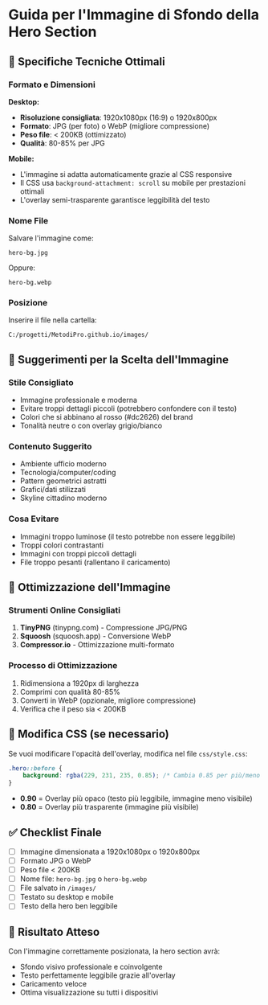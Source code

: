 # Guida per l'Immagine di Sfondo della Hero Section

## 📐 Specifiche Tecniche Ottimali

### Formato e Dimensioni

**Desktop:**
- **Risoluzione consigliata**: 1920x1080px (16:9) o 1920x800px
- **Formato**: JPG (per foto) o WebP (migliore compressione)
- **Peso file**: < 200KB (ottimizzato)
- **Qualità**: 80-85% per JPG

**Mobile:**
- L'immagine si adatta automaticamente grazie al CSS responsive
- Il CSS usa `background-attachment: scroll` su mobile per prestazioni ottimali
- L'overlay semi-trasparente garantisce leggibilità del testo

### Nome File
Salvare l'immagine come:
```
hero-bg.jpg
```
Oppure:
```
hero-bg.webp
```

### Posizione
Inserire il file nella cartella:
```
C:/progetti/MetodiPro.github.io/images/
```

## 🎨 Suggerimenti per la Scelta dell'Immagine

### Stile Consigliato
- Immagine professionale e moderna
- Evitare troppi dettagli piccoli (potrebbero confondere con il testo)
- Colori che si abbinano al rosso (#dc2626) del brand
- Tonalità neutre o con overlay grigio/bianco

### Contenuto Suggerito
- Ambiente ufficio moderno
- Tecnologia/computer/coding
- Pattern geometrici astratti
- Grafici/dati stilizzati
- Skyline cittadino moderno

### Cosa Evitare
- Immagini troppo luminose (il testo potrebbe non essere leggibile)
- Troppi colori contrastanti
- Immagini con troppi piccoli dettagli
- File troppo pesanti (rallentano il caricamento)

## 🔧 Ottimizzazione dell'Immagine

### Strumenti Online Consigliati
1. **TinyPNG** (tinypng.com) - Compressione JPG/PNG
2. **Squoosh** (squoosh.app) - Conversione WebP
3. **Compressor.io** - Ottimizzazione multi-formato

### Processo di Ottimizzazione
1. Ridimensiona a 1920px di larghezza
2. Comprimi con qualità 80-85%
3. Converti in WebP (opzionale, migliore compressione)
4. Verifica che il peso sia < 200KB

## 📝 Modifica CSS (se necessario)

Se vuoi modificare l'opacità dell'overlay, modifica nel file `css/style.css`:

```css
.hero::before {
    background: rgba(229, 231, 235, 0.85); /* Cambia 0.85 per più/meno opacità */
}
```

- **0.90** = Overlay più opaco (testo più leggibile, immagine meno visibile)
- **0.80** = Overlay più trasparente (immagine più visibile)

## ✅ Checklist Finale

- [ ] Immagine dimensionata a 1920x1080px o 1920x800px
- [ ] Formato JPG o WebP
- [ ] Peso file < 200KB
- [ ] Nome file: `hero-bg.jpg` o `hero-bg.webp`
- [ ] File salvato in `/images/`
- [ ] Testato su desktop e mobile
- [ ] Testo della hero ben leggibile

## 🎯 Risultato Atteso

Con l'immagine correttamente posizionata, la hero section avrà:
- Sfondo visivo professionale e coinvolgente
- Testo perfettamente leggibile grazie all'overlay
- Caricamento veloce
- Ottima visualizzazione su tutti i dispositivi
